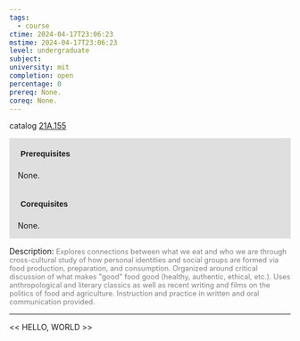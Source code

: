 ```yaml
---
tags:
  - course
ctime: 2024-04-17T23:06:23
mstime: 2024-04-17T23:06:23
level: undergraduate
subject: 
university: mit
completion: open
percentage: 0
prereq: None.
coreq: None.
---
```


catalog [21A.155](http://student.mit.edu/catalog/m21Aa.html#21A.155)

<span style="display: block; padding: 15px; background-color: rgb(100, 100, 100, 0.2);"><font id="m_prereq2097_0" style="display: block; font-family: Arial, sans-serif; font-weight: bold; padding: 5px">Prerequisites</font><br><span id="prereq2097_0">None.</span></span>
<span style="display: block; padding: 15px; background-color: rgb(100, 100, 100, 0.2);"><font id="m_coreq2097_0" style="display: block; font-family: Arial, sans-serif; font-weight: bold; padding: 5px">Corequisites</font><br><span id="coreq2097_0">None.</span></span>

<font style="">Description:</font>
<font style="color: grey; font-size: 0.8rem;">Explores connections between what we eat and who we are through cross-cultural study of how personal identities and social groups are formed via food production, preparation, and consumption. Organized around critical discussion of what makes "good" food good (healthy, authentic, ethical, etc.). Uses anthropological and literary classics as well as recent writing and films on the politics of food and agriculture. Instruction and practice in written and oral communication provided.</font>



---

<< HELLO, WORLD >>
